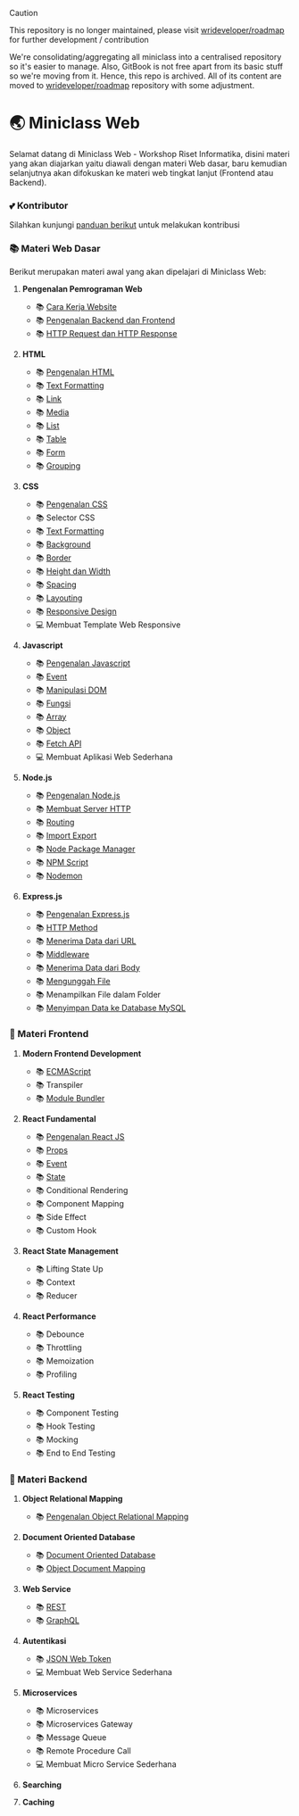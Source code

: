 > [!CAUTION]
> This repository is no longer maintained, please visit [wrideveloper/roadmap](https://github.com/wrideveloper/roadmap) for further development / contribution
>
> We're consolidating/aggregating all miniclass into a centralised repository so it's easier to manage.
> Also, GitBook is not free apart from its basic stuff so we're moving from it. Hence, this repo is archived.
> All of its content are moved to [wrideveloper/roadmap](https://github.com/wrideveloper/roadmap) repository with some adjustment.

# :earth_asia: Miniclass Web

Selamat datang di Miniclass Web - Workshop Riset Informatika,
disini materi yang akan diajarkan yaitu diawali dengan materi Web dasar, baru kemudian selanjutnya akan difokuskan ke materi web tingkat lanjut (Frontend atau Backend).

### :two_hearts: Kontributor

Silahkan kunjungi [panduan berikut](CONTRIBUTION.md) untuk melakukan kontribusi

### :books: Materi Web Dasar

Berikut merupakan materi awal yang akan dipelajari di Miniclass Web:

1.  **Pengenalan Pemrograman Web**

    - :books: [Cara Kerja Website](dasar/pendahuluan/cara-kerja-website.md)
    - :books: [Pengenalan Backend dan Frontend](dasar/pendahuluan/pengenalan-backend-dan-frontend.md)
    - :books: [HTTP Request dan HTTP Response](dasar/pendahuluan/http-request-dan-response.md)

2.  **HTML**

    - :books: [Pengenalan HTML](dasar/html/pengenalan-html.md)
    - :books: [Text Formatting](dasar/html/text-formatting.md)
    - :books: [Link](dasar/html/link.md)
    - :books: [Media](dasar/html/media.md)
    - :books: [List](dasar/html/list.md)
    - :books: [Table](dasar/html/table.md)
    - :books: [Form](dasar/html/form.md)
    - :books: [Grouping](dasar/html/grouping.md)

3.  **CSS**

    - :books: [Pengenalan CSS](dasar/css/pengenalan-css.md)
    - :books: Selector CSS
    - :books: [Text Formatting](dasar/css/text-formatting.md)
    - :books: [Background](dasar/css/background.md)
    - :books: [Border](dasar/css/border.md)
    - :books: [Height dan Width](dasar/css/height-dan-width.md)
    - :books: [Spacing](dasar/css/spacing.md)
    - :books: [Layouting](dasar/css/layouting.md)
    - :books: [Responsive Design](dasar/css/responsive.md)
    - :computer: Membuat Template Web Responsive

4.  **Javascript**

    - :books: [Pengenalan Javascript](dasar/javascript/pengenalan-javascript.md)
    - :books: [Event](dasar/javascript/event.md)
    - :books: [Manipulasi DOM](dasar/javascript/manipulasi-dom.md)
    - :books: [Fungsi](dasar/javascript/fungsi.md)
    - :books: [Array](dasar/javascript/array.md)
    - :books: [Object](dasar/javascript/object-javascript.md)
    - :books: [Fetch API](dasar/javascript/fetch-api.md)
    - :computer: Membuat Aplikasi Web Sederhana

5.  **Node.js**

    - :books: [Pengenalan Node.js](dasar/node-js/node-js.md)
    - :books: [Membuat Server HTTP](dasar/node-js/http-server.md)
    - :books: [Routing](dasar/node-js/routing.md)
    - :books: [Import Export](dasar/node-js/import-export.md)
    - :books: [Node Package Manager](dasar/node-js/node-package-manager.md)
    - :books: [NPM Script](dasar/node-js/npm-script.md)
    - :books: [Nodemon](dasar/node-js/nodemon.md)

6.  **Express.js**

    - :books: [Pengenalan Express.js](dasar/express-js/pengenalan-express-js.md)
    - :books: [HTTP Method](dasar/express-js/http-method.md)
    - :books: [Menerima Data dari URL](dasar/express-js/handle-data-url.md)
    - :books: [Middleware](dasar/express-js/middleware.md)
    - :books: [Menerima Data dari Body](dasar/express-js/handle-data-body.md)
    - :books: [Mengunggah File](dasar/express-js/upload-file.md)
    - :books: Menampilkan File dalam Folder
    - :books: [Menyimpan Data ke Database MySQL](dasar/express-js/express-mysql.md)

### :sunflower: Materi Frontend

1.  **Modern Frontend Development**

    - :books: [ECMAScript](front-end/modern-frontend-development/ecmascript.md)
    - :books: Transpiler
    - :books: [Module Bundler](front-end/modern-frontend-development/module-bundler.md)

2.  **React Fundamental**

    - :books: [Pengenalan React JS](front-end/react-fundamental/pengenalan-reactjs.md)
    - :books: [Props](front-end/react-fundamental/props.md)
    - :books: [Event](front-end/react-fundamental/event.md)
    - :books: [State](front-end/react-fundamental/state.md)
    - :books: Conditional Rendering
    - :books: Component Mapping
    - :books: Side Effect
    - :books: Custom Hook

3.  **React State Management**

    - :books: Lifting State Up
    - :books: Context
    - :books: Reducer

4.  **React Performance**

    - :books: Debounce
    - :books: Throttling
    - :books: Memoization
    - :books: Profiling

5.  **React Testing**

    - :books: Component Testing
    - :books: Hook Testing
    - :books: Mocking
    - :books: End to End Testing

### :japanese_ogre: Materi Backend

1. **Object Relational Mapping**

   - :books: [Pengenalan Object Relational Mapping](back-end/object-relational-mapping/pengenalan-orm.md)

2. **Document Oriented Database**

   - :books: [Document Oriented Database](back-end/document-oriented-database/document-oriented-database.md)
   - :books: [Object Document Mapping](back-end/document-oriented-database/object-document-mapping.md)

3. **Web Service**

   - :books: [REST](back-end/web-service/rest.md)
   - :books: [GraphQL](back-end/web-service/graphql.md)

4. **Autentikasi**

   - :books: [JSON Web Token](back-end/autentikasi/json-web-token.md)
   - :computer: Membuat Web Service Sederhana

5. **Microservices**

   - :books: Microservices
   - :books: Microservices Gateway
   - :books: Message Queue
   - :books: Remote Procedure Call
   - :computer: Membuat Micro Service Sederhana

6. **Searching**

7. **Caching**
